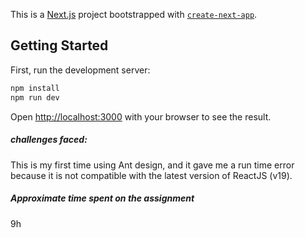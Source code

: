 This is a [Next.js](https://nextjs.org) project bootstrapped with [`create-next-app`](https://nextjs.org/docs/app/api-reference/cli/create-next-app).

## Getting Started

First, run the development server:

```bash
npm install
npm run dev
```

Open [http://localhost:3000](http://localhost:3000) with your browser to see the result.

##### challenges faced:
   This is my first time using Ant design, and it gave me a run time error because it is not compatible with the latest version of ReactJS (v19).
##### Approximate time spent on the assignment
   9h 

